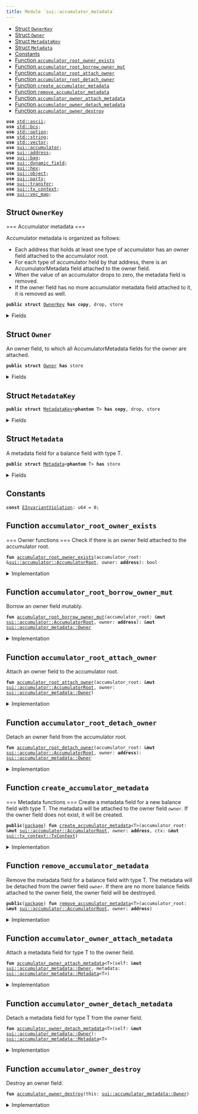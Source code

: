 ```yaml
---
title: Module `sui::accumulator_metadata`
---
```




-  [Struct `OwnerKey`](#sui_accumulator_metadata_OwnerKey)
-  [Struct `Owner`](#sui_accumulator_metadata_Owner)
-  [Struct `MetadataKey`](#sui_accumulator_metadata_MetadataKey)
-  [Struct `Metadata`](#sui_accumulator_metadata_Metadata)
-  [Constants](#@Constants_0)
-  [Function `accumulator_root_owner_exists`](#sui_accumulator_metadata_accumulator_root_owner_exists)
-  [Function `accumulator_root_borrow_owner_mut`](#sui_accumulator_metadata_accumulator_root_borrow_owner_mut)
-  [Function `accumulator_root_attach_owner`](#sui_accumulator_metadata_accumulator_root_attach_owner)
-  [Function `accumulator_root_detach_owner`](#sui_accumulator_metadata_accumulator_root_detach_owner)
-  [Function `create_accumulator_metadata`](#sui_accumulator_metadata_create_accumulator_metadata)
-  [Function `remove_accumulator_metadata`](#sui_accumulator_metadata_remove_accumulator_metadata)
-  [Function `accumulator_owner_attach_metadata`](#sui_accumulator_metadata_accumulator_owner_attach_metadata)
-  [Function `accumulator_owner_detach_metadata`](#sui_accumulator_metadata_accumulator_owner_detach_metadata)
-  [Function `accumulator_owner_destroy`](#sui_accumulator_metadata_accumulator_owner_destroy)


<pre><code><b>use</b> <a href="../std/ascii.md#std_ascii">std::ascii</a>;
<b>use</b> <a href="../std/bcs.md#std_bcs">std::bcs</a>;
<b>use</b> <a href="../std/option.md#std_option">std::option</a>;
<b>use</b> <a href="../std/string.md#std_string">std::string</a>;
<b>use</b> <a href="../std/vector.md#std_vector">std::vector</a>;
<b>use</b> <a href="../sui/accumulator.md#sui_accumulator">sui::accumulator</a>;
<b>use</b> <a href="../sui/address.md#sui_address">sui::address</a>;
<b>use</b> <a href="../sui/bag.md#sui_bag">sui::bag</a>;
<b>use</b> <a href="../sui/dynamic_field.md#sui_dynamic_field">sui::dynamic_field</a>;
<b>use</b> <a href="../sui/hex.md#sui_hex">sui::hex</a>;
<b>use</b> <a href="../sui/object.md#sui_object">sui::object</a>;
<b>use</b> <a href="../sui/party.md#sui_party">sui::party</a>;
<b>use</b> <a href="../sui/transfer.md#sui_transfer">sui::transfer</a>;
<b>use</b> <a href="../sui/tx_context.md#sui_tx_context">sui::tx_context</a>;
<b>use</b> <a href="../sui/vec_map.md#sui_vec_map">sui::vec_map</a>;
</code></pre>



<a name="sui_accumulator_metadata_OwnerKey"></a>

## Struct `OwnerKey`

=== Accumulator metadata ===

Accumulator metadata is organized as follows:
- Each address that holds at least one type of accumulator has an owner field attached
to the accumulator root.
- For each type of accumulator held by that address, there is an AccumulatorMetadata field
attached to the owner field.
- When the value of an accumulator drops to zero, the metadata field is removed.
- If the owner field has no more accumulator metadata field attached to it, it is removed
as well.


<pre><code><b>public</b> <b>struct</b> <a href="../sui/accumulator_metadata.md#sui_accumulator_metadata_OwnerKey">OwnerKey</a> <b>has</b> <b>copy</b>, drop, store
</code></pre>



<details>
<summary>Fields</summary>


<dl>
<dt>
<code>owner: <b>address</b></code>
</dt>
<dd>
</dd>
</dl>


</details>

<a name="sui_accumulator_metadata_Owner"></a>

## Struct `Owner`

An owner field, to which all AccumulatorMetadata fields for the owner are
attached.


<pre><code><b>public</b> <b>struct</b> <a href="../sui/accumulator_metadata.md#sui_accumulator_metadata_Owner">Owner</a> <b>has</b> store
</code></pre>



<details>
<summary>Fields</summary>


<dl>
<dt>
<code>balances: <a href="../sui/bag.md#sui_bag_Bag">sui::bag::Bag</a></code>
</dt>
<dd>
 The individual balances owned by the owner.
</dd>
<dt>
<code>owner: <b>address</b></code>
</dt>
<dd>
</dd>
</dl>


</details>

<a name="sui_accumulator_metadata_MetadataKey"></a>

## Struct `MetadataKey`



<pre><code><b>public</b> <b>struct</b> <a href="../sui/accumulator_metadata.md#sui_accumulator_metadata_MetadataKey">MetadataKey</a>&lt;<b>phantom</b> T&gt; <b>has</b> <b>copy</b>, drop, store
</code></pre>



<details>
<summary>Fields</summary>


<dl>
</dl>


</details>

<a name="sui_accumulator_metadata_Metadata"></a>

## Struct `Metadata`

A metadata field for a balance field with type T.


<pre><code><b>public</b> <b>struct</b> <a href="../sui/accumulator_metadata.md#sui_accumulator_metadata_Metadata">Metadata</a>&lt;<b>phantom</b> T&gt; <b>has</b> store
</code></pre>



<details>
<summary>Fields</summary>


<dl>
<dt>
<code>fields: <a href="../sui/bag.md#sui_bag_Bag">sui::bag::Bag</a></code>
</dt>
<dd>
 Any per-balance fields we wish to add in the future.
</dd>
</dl>


</details>

<a name="@Constants_0"></a>

## Constants


<a name="sui_accumulator_metadata_EInvariantViolation"></a>



<pre><code><b>const</b> <a href="../sui/accumulator_metadata.md#sui_accumulator_metadata_EInvariantViolation">EInvariantViolation</a>: u64 = 0;
</code></pre>



<a name="sui_accumulator_metadata_accumulator_root_owner_exists"></a>

## Function `accumulator_root_owner_exists`

=== Owner functions ===
Check if there is an owner field attached to the accumulator root.


<pre><code><b>fun</b> <a href="../sui/accumulator_metadata.md#sui_accumulator_metadata_accumulator_root_owner_exists">accumulator_root_owner_exists</a>(accumulator_root: &<a href="../sui/accumulator.md#sui_accumulator_AccumulatorRoot">sui::accumulator::AccumulatorRoot</a>, owner: <b>address</b>): bool
</code></pre>



<details>
<summary>Implementation</summary>


<pre><code><b>fun</b> <a href="../sui/accumulator_metadata.md#sui_accumulator_metadata_accumulator_root_owner_exists">accumulator_root_owner_exists</a>(accumulator_root: &AccumulatorRoot, owner: <b>address</b>): bool {
    <a href="../sui/dynamic_field.md#sui_dynamic_field_exists_with_type">dynamic_field::exists_with_type</a>&lt;<a href="../sui/accumulator_metadata.md#sui_accumulator_metadata_OwnerKey">OwnerKey</a>, <a href="../sui/accumulator_metadata.md#sui_accumulator_metadata_Owner">Owner</a>&gt;(accumulator_root.id(), <a href="../sui/accumulator_metadata.md#sui_accumulator_metadata_OwnerKey">OwnerKey</a> { owner })
}
</code></pre>



</details>

<a name="sui_accumulator_metadata_accumulator_root_borrow_owner_mut"></a>

## Function `accumulator_root_borrow_owner_mut`

Borrow an owner field mutably.


<pre><code><b>fun</b> <a href="../sui/accumulator_metadata.md#sui_accumulator_metadata_accumulator_root_borrow_owner_mut">accumulator_root_borrow_owner_mut</a>(accumulator_root: &<b>mut</b> <a href="../sui/accumulator.md#sui_accumulator_AccumulatorRoot">sui::accumulator::AccumulatorRoot</a>, owner: <b>address</b>): &<b>mut</b> <a href="../sui/accumulator_metadata.md#sui_accumulator_metadata_Owner">sui::accumulator_metadata::Owner</a>
</code></pre>



<details>
<summary>Implementation</summary>


<pre><code><b>fun</b> <a href="../sui/accumulator_metadata.md#sui_accumulator_metadata_accumulator_root_borrow_owner_mut">accumulator_root_borrow_owner_mut</a>(
    accumulator_root: &<b>mut</b> AccumulatorRoot,
    owner: <b>address</b>,
): &<b>mut</b> <a href="../sui/accumulator_metadata.md#sui_accumulator_metadata_Owner">Owner</a> {
    <a href="../sui/dynamic_field.md#sui_dynamic_field_borrow_mut">dynamic_field::borrow_mut</a>(accumulator_root.id_mut(), <a href="../sui/accumulator_metadata.md#sui_accumulator_metadata_OwnerKey">OwnerKey</a> { owner })
}
</code></pre>



</details>

<a name="sui_accumulator_metadata_accumulator_root_attach_owner"></a>

## Function `accumulator_root_attach_owner`

Attach an owner field to the accumulator root.


<pre><code><b>fun</b> <a href="../sui/accumulator_metadata.md#sui_accumulator_metadata_accumulator_root_attach_owner">accumulator_root_attach_owner</a>(accumulator_root: &<b>mut</b> <a href="../sui/accumulator.md#sui_accumulator_AccumulatorRoot">sui::accumulator::AccumulatorRoot</a>, owner: <a href="../sui/accumulator_metadata.md#sui_accumulator_metadata_Owner">sui::accumulator_metadata::Owner</a>)
</code></pre>



<details>
<summary>Implementation</summary>


<pre><code><b>fun</b> <a href="../sui/accumulator_metadata.md#sui_accumulator_metadata_accumulator_root_attach_owner">accumulator_root_attach_owner</a>(accumulator_root: &<b>mut</b> AccumulatorRoot, owner: <a href="../sui/accumulator_metadata.md#sui_accumulator_metadata_Owner">Owner</a>) {
    <a href="../sui/dynamic_field.md#sui_dynamic_field_add">dynamic_field::add</a>(accumulator_root.id_mut(), <a href="../sui/accumulator_metadata.md#sui_accumulator_metadata_OwnerKey">OwnerKey</a> { owner: owner.owner }, owner);
}
</code></pre>



</details>

<a name="sui_accumulator_metadata_accumulator_root_detach_owner"></a>

## Function `accumulator_root_detach_owner`

Detach an owner field from the accumulator root.


<pre><code><b>fun</b> <a href="../sui/accumulator_metadata.md#sui_accumulator_metadata_accumulator_root_detach_owner">accumulator_root_detach_owner</a>(accumulator_root: &<b>mut</b> <a href="../sui/accumulator.md#sui_accumulator_AccumulatorRoot">sui::accumulator::AccumulatorRoot</a>, owner: <b>address</b>): <a href="../sui/accumulator_metadata.md#sui_accumulator_metadata_Owner">sui::accumulator_metadata::Owner</a>
</code></pre>



<details>
<summary>Implementation</summary>


<pre><code><b>fun</b> <a href="../sui/accumulator_metadata.md#sui_accumulator_metadata_accumulator_root_detach_owner">accumulator_root_detach_owner</a>(accumulator_root: &<b>mut</b> AccumulatorRoot, owner: <b>address</b>): <a href="../sui/accumulator_metadata.md#sui_accumulator_metadata_Owner">Owner</a> {
    <a href="../sui/dynamic_field.md#sui_dynamic_field_remove">dynamic_field::remove</a>(accumulator_root.id_mut(), <a href="../sui/accumulator_metadata.md#sui_accumulator_metadata_OwnerKey">OwnerKey</a> { owner })
}
</code></pre>



</details>

<a name="sui_accumulator_metadata_create_accumulator_metadata"></a>

## Function `create_accumulator_metadata`

=== Metadata functions ===
Create a metadata field for a new balance field with type T.
The metadata will be attached to the owner field <code>owner</code>.
If the owner field does not exist, it will be created.


<pre><code><b>public</b>(<a href="../sui/package.md#sui_package">package</a>) <b>fun</b> <a href="../sui/accumulator_metadata.md#sui_accumulator_metadata_create_accumulator_metadata">create_accumulator_metadata</a>&lt;T&gt;(accumulator_root: &<b>mut</b> <a href="../sui/accumulator.md#sui_accumulator_AccumulatorRoot">sui::accumulator::AccumulatorRoot</a>, owner: <b>address</b>, ctx: &<b>mut</b> <a href="../sui/tx_context.md#sui_tx_context_TxContext">sui::tx_context::TxContext</a>)
</code></pre>



<details>
<summary>Implementation</summary>


<pre><code><b>public</b>(<a href="../sui/package.md#sui_package">package</a>) <b>fun</b> <a href="../sui/accumulator_metadata.md#sui_accumulator_metadata_create_accumulator_metadata">create_accumulator_metadata</a>&lt;T&gt;(
    accumulator_root: &<b>mut</b> AccumulatorRoot,
    owner: <b>address</b>,
    ctx: &<b>mut</b> TxContext,
) {
    <b>let</b> metadata = <a href="../sui/accumulator_metadata.md#sui_accumulator_metadata_Metadata">Metadata</a>&lt;T&gt; {
        fields: <a href="../sui/bag.md#sui_bag_new">bag::new</a>(ctx),
    };
    <b>if</b> (accumulator_root.owner_exists(owner)) {
        <b>let</b> accumulator_owner = accumulator_root.borrow_owner_mut(owner);
        <b>assert</b>!(accumulator_owner.owner == owner, <a href="../sui/accumulator_metadata.md#sui_accumulator_metadata_EInvariantViolation">EInvariantViolation</a>);
        accumulator_owner.attach_metadata(metadata);
    } <b>else</b> {
        <b>let</b> <b>mut</b> accumulator_owner = <a href="../sui/accumulator_metadata.md#sui_accumulator_metadata_Owner">Owner</a> {
            balances: <a href="../sui/bag.md#sui_bag_new">bag::new</a>(ctx),
            owner,
        };
        accumulator_owner.attach_metadata(metadata);
        accumulator_root.attach_owner(accumulator_owner);
    }
}
</code></pre>



</details>

<a name="sui_accumulator_metadata_remove_accumulator_metadata"></a>

## Function `remove_accumulator_metadata`

Remove the metadata field for a balance field with type T.
The metadata will be detached from the owner field <code>owner</code>.
If there are no more balance fields attached to the owner field,
the owner field will be destroyed.


<pre><code><b>public</b>(<a href="../sui/package.md#sui_package">package</a>) <b>fun</b> <a href="../sui/accumulator_metadata.md#sui_accumulator_metadata_remove_accumulator_metadata">remove_accumulator_metadata</a>&lt;T&gt;(accumulator_root: &<b>mut</b> <a href="../sui/accumulator.md#sui_accumulator_AccumulatorRoot">sui::accumulator::AccumulatorRoot</a>, owner: <b>address</b>)
</code></pre>



<details>
<summary>Implementation</summary>


<pre><code><b>public</b>(<a href="../sui/package.md#sui_package">package</a>) <b>fun</b> <a href="../sui/accumulator_metadata.md#sui_accumulator_metadata_remove_accumulator_metadata">remove_accumulator_metadata</a>&lt;T&gt;(
    accumulator_root: &<b>mut</b> AccumulatorRoot,
    owner: <b>address</b>,
) {
    <b>let</b> is_empty = {
        <b>let</b> accumulator_owner = accumulator_root.borrow_owner_mut(owner);
        <b>let</b> <a href="../sui/accumulator_metadata.md#sui_accumulator_metadata_Metadata">Metadata</a> { fields } = accumulator_owner.detach_metadata&lt;T&gt;();
        fields.destroy_empty();
        accumulator_owner.balances.is_empty()
    };
    <b>if</b> (is_empty) {
        accumulator_root.detach_owner(owner).destroy();
    }
}
</code></pre>



</details>

<a name="sui_accumulator_metadata_accumulator_owner_attach_metadata"></a>

## Function `accumulator_owner_attach_metadata`

Attach a metadata field for type T to the owner field.


<pre><code><b>fun</b> <a href="../sui/accumulator_metadata.md#sui_accumulator_metadata_accumulator_owner_attach_metadata">accumulator_owner_attach_metadata</a>&lt;T&gt;(self: &<b>mut</b> <a href="../sui/accumulator_metadata.md#sui_accumulator_metadata_Owner">sui::accumulator_metadata::Owner</a>, metadata: <a href="../sui/accumulator_metadata.md#sui_accumulator_metadata_Metadata">sui::accumulator_metadata::Metadata</a>&lt;T&gt;)
</code></pre>



<details>
<summary>Implementation</summary>


<pre><code><b>fun</b> <a href="../sui/accumulator_metadata.md#sui_accumulator_metadata_accumulator_owner_attach_metadata">accumulator_owner_attach_metadata</a>&lt;T&gt;(self: &<b>mut</b> <a href="../sui/accumulator_metadata.md#sui_accumulator_metadata_Owner">Owner</a>, metadata: <a href="../sui/accumulator_metadata.md#sui_accumulator_metadata_Metadata">Metadata</a>&lt;T&gt;) {
    self.balances.add(<a href="../sui/accumulator_metadata.md#sui_accumulator_metadata_MetadataKey">MetadataKey</a>&lt;T&gt;(), metadata);
}
</code></pre>



</details>

<a name="sui_accumulator_metadata_accumulator_owner_detach_metadata"></a>

## Function `accumulator_owner_detach_metadata`

Detach a metadata field for type T from the owner field.


<pre><code><b>fun</b> <a href="../sui/accumulator_metadata.md#sui_accumulator_metadata_accumulator_owner_detach_metadata">accumulator_owner_detach_metadata</a>&lt;T&gt;(self: &<b>mut</b> <a href="../sui/accumulator_metadata.md#sui_accumulator_metadata_Owner">sui::accumulator_metadata::Owner</a>): <a href="../sui/accumulator_metadata.md#sui_accumulator_metadata_Metadata">sui::accumulator_metadata::Metadata</a>&lt;T&gt;
</code></pre>



<details>
<summary>Implementation</summary>


<pre><code><b>fun</b> <a href="../sui/accumulator_metadata.md#sui_accumulator_metadata_accumulator_owner_detach_metadata">accumulator_owner_detach_metadata</a>&lt;T&gt;(self: &<b>mut</b> <a href="../sui/accumulator_metadata.md#sui_accumulator_metadata_Owner">Owner</a>): <a href="../sui/accumulator_metadata.md#sui_accumulator_metadata_Metadata">Metadata</a>&lt;T&gt; {
    self.balances.remove(<a href="../sui/accumulator_metadata.md#sui_accumulator_metadata_MetadataKey">MetadataKey</a>&lt;T&gt;())
}
</code></pre>



</details>

<a name="sui_accumulator_metadata_accumulator_owner_destroy"></a>

## Function `accumulator_owner_destroy`

Destroy an owner field.


<pre><code><b>fun</b> <a href="../sui/accumulator_metadata.md#sui_accumulator_metadata_accumulator_owner_destroy">accumulator_owner_destroy</a>(this: <a href="../sui/accumulator_metadata.md#sui_accumulator_metadata_Owner">sui::accumulator_metadata::Owner</a>)
</code></pre>



<details>
<summary>Implementation</summary>


<pre><code><b>fun</b> <a href="../sui/accumulator_metadata.md#sui_accumulator_metadata_accumulator_owner_destroy">accumulator_owner_destroy</a>(this: <a href="../sui/accumulator_metadata.md#sui_accumulator_metadata_Owner">Owner</a>) {
    <b>let</b> <a href="../sui/accumulator_metadata.md#sui_accumulator_metadata_Owner">Owner</a> { balances, .. } = this;
    balances.destroy_empty();
}
</code></pre>



</details>

